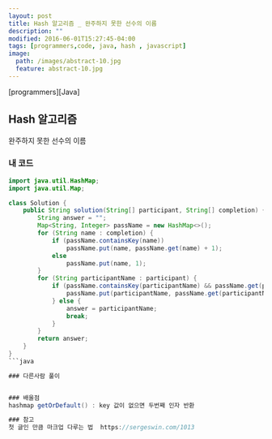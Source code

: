 ```yaml
---
layout: post
title: Hash 알고리즘 _ 완주하지 못한 선수의 이름
description: ""
modified: 2016-06-01T15:27:45-04:00
tags: [programmers,code, java, hash , javascript]
image:
  path: /images/abstract-10.jpg
  feature: abstract-10.jpg
---
```


[programmers][Java]
## Hash 알고리즘
완주하지 못한 선수의 이름

### 내 코드
```java
import java.util.HashMap;
import java.util.Map;

class Solution {
	public String solution(String[] participant, String[] completion) {
		String answer = "";
		Map<String, Integer> passName = new HashMap<>();
		for (String name : completion) {
			if (passName.containsKey(name))
				passName.put(name, passName.get(name) + 1);
			else
				passName.put(name, 1);
		}
		for (String participantName : participant) {
			if (passName.containsKey(participantName) && passName.get(participantName) > 0) {
				passName.put(participantName, passName.get(participantName) - 1);
			} else {
				answer = participantName;
				break;
			}
		}
		return answer;
	}
}
```java

### 다른사람 풀이


### 배울점
hashmap getOrDefault() : key 값이 없으면 두번째 인자 반환

### 참고
첫 글인 만큼 마크업 다루는 법  https://sergeswin.com/1013

